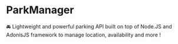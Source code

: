 # ParkManager
🚘 Lightweight and powerful parking API built on top of Node.JS and AdonisJS framework to manage location, availability and more !
